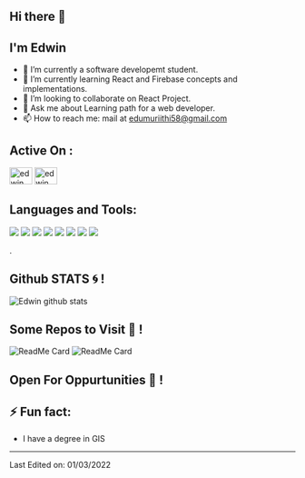 ## Hi there 👋
## I'm Edwin

- 🔭 I’m currently a software developemt student.
- 🌱 I’m currently learning React and Firebase concepts and implementations.
- 👯 I’m looking to collaborate on React Project.
- 💬 Ask me about Learning path for a web developer.
- 📫 How to reach me: mail at edumuriithi58@gmail.com

## Active On :
<p>
<a href="https://twitter.com/GISDevEd" target="_blank"><img src="https://cdn.jsdelivr.net/npm/simple-icons@3.0.1/icons/twitter.svg" alt="edwin" height="30" width="40" color="blue" /></a>  
<a href="https://www.linkedin.com/in/edwin-karimi/" target="_blank"><img src="https://cdn.jsdelivr.net/npm/simple-icons@3.0.1/icons/linkedin.svg" alt="edwin" height="30" width="40" /></a>
</p>

## Languages and Tools:
<p>
<img src="https://img.shields.io/badge/Python-14354C?style=for-the-badge&logo=python&logoColor=white">
<img src="https://img.shields.io/badge/HTML5-E34F26?style=for-the-badge&logo=html5&logoColor=white">
<img src="https://img.shields.io/badge/CSS-239120?&style=for-the-badge&logo=css3&logoColor=white">
<img src="https://img.shields.io/badge/JavaScript-F7DF1E?style=for-the-badge&logo=javascript&logoColor=black">
<img src="https://img.shields.io/badge/Bootstrap-563D7C?style=for-the-badge&logo=bootstrap&logoColor=white">
<img src="https://img.shields.io/badge/Django-092E20?style=for-the-badge&logo=django&logoColor=white">
<img src="https://img.shields.io/badge/MongoDB-4EA94B?style=for-the-badge&logo=mongodb&logoColor=white">
<img src="https://img.shields.io/badge/Firebase-4EA94B?style=for-the-badge&logo=mongodb&logoColor=white">
</p>.


## Github STATS :cyclone: !

![Edwin github stats](https://github-readme-stats.vercel.app/api?username=Edu58&show_icons=true&theme=radical)
<br>

## Some Repos to Visit :blossom: !
![ReadMe Card](https://github-readme-stats.vercel.app/api/pin/?username=Edu58&repo=Black-React-Portfolio&show_icons=true&theme=radical)
![ReadMe Card](https://github-readme-stats.vercel.app/api/pin/?username=Edu58&repo=Covid19-Update-WebApp-Leaflet.js&show_icons=true&theme=radical)

## Open For Oppurtunities :purple_heart: !

## ⚡ Fun fact:
- I have a degree in GIS

-----

Last Edited on: 01/03/2022
